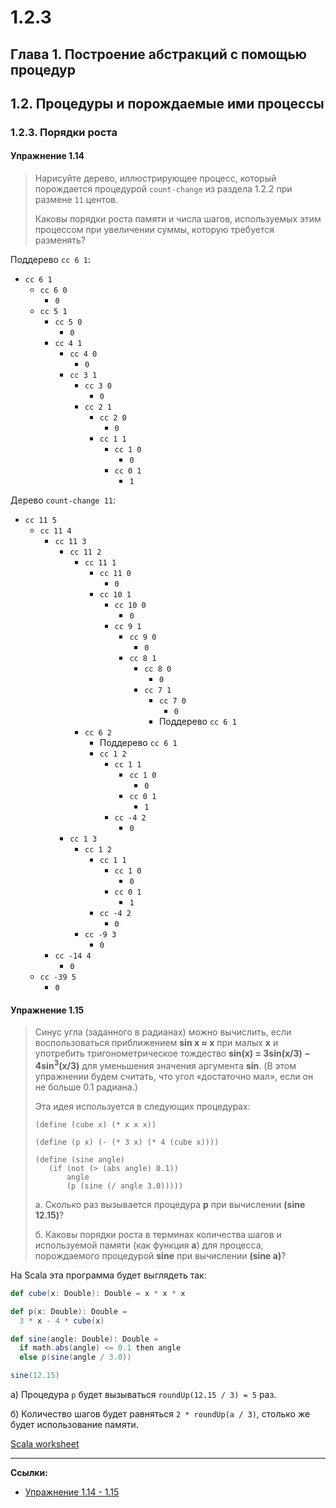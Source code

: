 # 1.2.3

## Глава 1. Построение абстракций с помощью процедур

## 1.2. Процедуры и порождаемые ими процессы

### 1.2.3. Порядки роста

#### Упражнение 1.14

> Нарисуйте дерево, иллюстрирующее процесс, 
> который порождается процедурой `count-change` из раздела 1.2.2 при размене `11` центов. 
> 
> Каковы порядки роста памяти и числа шагов, 
> используемых этим процессом при увеличении суммы, которую требуется разменять?

Поддерево `cc 6 1`:

- `cc 6 1`
  - `cc 6 0`
    - `0` 
  - `cc 5 1`
    - `cc 5 0`
      - `0`
    - `cc 4 1`
      - `cc 4 0`
        - `0` 
      - `cc 3 1`
        - `cc 3 0`
          - `0`
        - `cc 2 1`
          - `cc 2 0`
            - `0`
          - `cc 1 1` 
            - `cc 1 0`
              - `0` 
            - `cc 0 1` 
              - `1`


Дерево `count-change 11`:

- `cc 11 5`
  - `cc 11 4`
    - `cc 11 3`
      - `cc 11 2`
        - `cc 11 1`
          - `cc 11 0`
            - `0` 
          - `cc 10 1`
            - `cc 10 0`
              - `0` 
            - `cc 9 1`
              - `cc 9 0`
                - `0` 
              - `cc 8 1`
                - `cc 8 0`
                  - `0` 
                - `cc 7 1`
                  - `cc 7 0`
                    - `0`  
                  - Поддерево `cc 6 1`
        - `cc 6 2`
          - Поддерево `cc 6 1`
          - `cc 1 2` 
            - `cc 1 1`
              - `cc 1 0`
                - `0` 
              - `cc 0 1` 
                - `1`
            - `cc -4 2`
              - `0` 
      - `cc 1 3` 
        - `cc 1 2`
          - `cc 1 1`
            - `cc 1 0`
              - `0` 
            - `cc 0 1` 
              - `1`
          - `cc -4 2`
            - `0` 
        - `cc -9 3`
          - `0`
    - `cc -14 4`
      - `0`
  - `cc -39 5`
    - `0`

#### Упражнение 1.15

> Синус угла (заданного в радианах) можно вычислить, если воспользоваться приближением **sin x ≈ x** при малых **x** 
> и употребить тригонометрическое тождество **sin(x) = 3sin(x/3) − 4sin<sup>3</sup>(x/3)**
> для уменьшения значения аргумента **sin**. 
> (В этом упражнении будем считать, что угол «достаточно мал», если он не больше 0.1 радиана.)
>
> Эта идея используется в следующих процедурах:
>
> ```
> (define (cube x) (* x x x))
> 
> (define (p x) (- (* 3 x) (* 4 (cube x))))
> 
> (define (sine angle)
>    (if (not (> (abs angle) 0.1))
>        angle
>        (p (sine (/ angle 3.0)))))
> ```
> 
> а. Сколько раз вызывается процедура **p** при вычислении **(sine 12.15)**?
> 
> б. Каковы порядки роста в терминах количества шагов и используемой памяти (как функция **a**) для процесса, 
> порождаемого процедурой **sine** при вычислении **(sine a)**?

На Scala эта программа будет выглядеть так:

```scala
def cube(x: Double): Double = x * x * x

def p(x: Double): Double =
  3 * x - 4 * cube(x)

def sine(angle: Double): Double =
  if math.abs(angle) <= 0.1 then angle
  else p(sine(angle / 3.0))

sine(12.15)
```

а) Процедура `p` будет вызываться `roundUp(12.15 / 3) = 5` раз.

б) Количество шагов будет равняться `2 * roundUp(a / 3)`, столько же будет использование памяти.

[Scala worksheet](https://gitflic.ru/project/artemkorsakov/scalabook/blob?file=examples%2Fsrc%2Fmain%2Fscala%2Fbooks%2Fsicp%2FExercise1-15.worksheet.sc)

---

**Ссылки:**

- [Упражнение 1.14 - 1.15](https://web.mit.edu/6.001/6.037/sicp.pdf#page=84)
